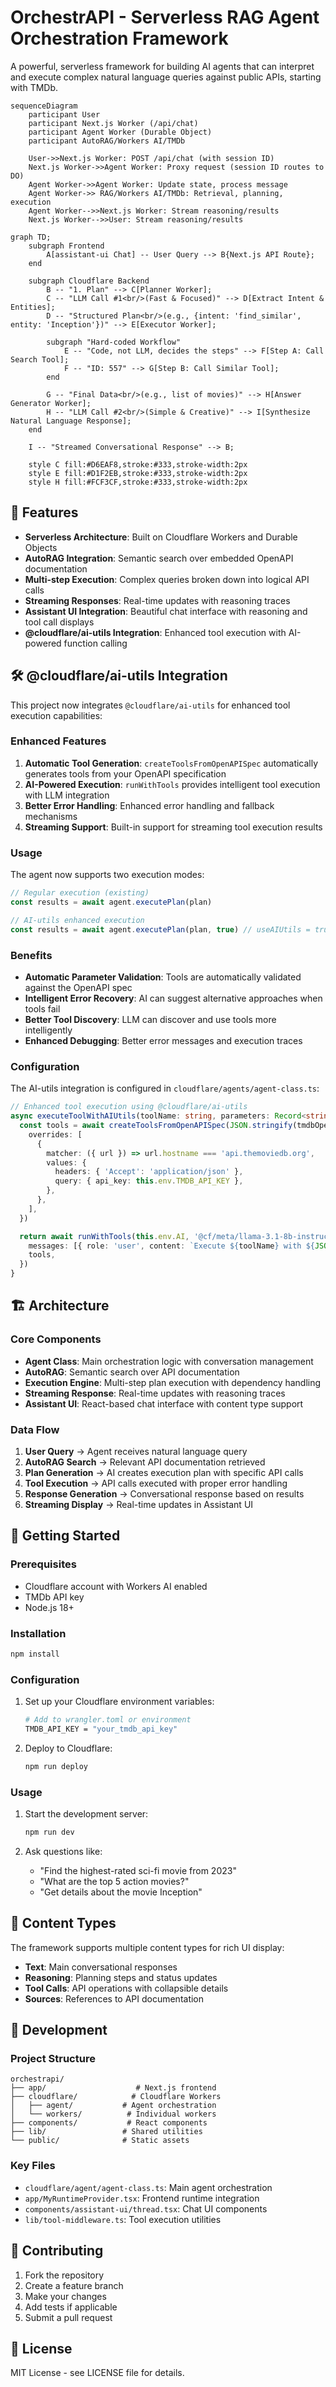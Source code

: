 # OrchestrAPI - Serverless RAG Agent Orchestration Framework

A powerful, serverless framework for building AI agents that can interpret and execute complex natural language queries against public APIs, starting with TMDb.

```mermaid
sequenceDiagram
    participant User
    participant Next.js Worker (/api/chat)
    participant Agent Worker (Durable Object)
    participant AutoRAG/Workers AI/TMDb

    User->>Next.js Worker: POST /api/chat (with session ID)
    Next.js Worker->>Agent Worker: Proxy request (session ID routes to DO)
    Agent Worker->>Agent Worker: Update state, process message
    Agent Worker->> RAG/Workers AI/TMDb: Retrieval, planning, execution
    Agent Worker-->>Next.js Worker: Stream reasoning/results
    Next.js Worker-->>User: Stream reasoning/results
```

```mermaid
graph TD;
    subgraph Frontend
        A[assistant-ui Chat] -- User Query --> B{Next.js API Route};
    end

    subgraph Cloudflare Backend
        B -- "1. Plan" --> C[Planner Worker];
        C -- "LLM Call #1<br/>(Fast & Focused)" --> D[Extract Intent & Entities];
        D -- "Structured Plan<br/>(e.g., {intent: 'find_similar', entity: 'Inception'})" --> E[Executor Worker];
        
        subgraph "Hard-coded Workflow"
            E -- "Code, not LLM, decides the steps" --> F[Step A: Call Search Tool];
            F -- "ID: 557" --> G[Step B: Call Similar Tool];
        end

        G -- "Final Data<br/>(e.g., list of movies)" --> H[Answer Generator Worker];
        H -- "LLM Call #2<br/>(Simple & Creative)" --> I[Synthesize Natural Language Response];
    end
    
    I -- "Streamed Conversational Response" --> B;

    style C fill:#D6EAF8,stroke:#333,stroke-width:2px
    style E fill:#D1F2EB,stroke:#333,stroke-width:2px
    style H fill:#FCF3CF,stroke:#333,stroke-width:2px
```

## 🚀 Features

- **Serverless Architecture**: Built on Cloudflare Workers and Durable Objects
- **AutoRAG Integration**: Semantic search over embedded OpenAPI documentation
- **Multi-step Execution**: Complex queries broken down into logical API calls
- **Streaming Responses**: Real-time updates with reasoning traces
- **Assistant UI Integration**: Beautiful chat interface with reasoning and tool call displays
- **@cloudflare/ai-utils Integration**: Enhanced tool execution with AI-powered function calling

## 🛠️ @cloudflare/ai-utils Integration

This project now integrates `@cloudflare/ai-utils` for enhanced tool execution capabilities:

### Enhanced Features

1. **Automatic Tool Generation**: `createToolsFromOpenAPISpec` automatically generates tools from your OpenAPI specification
2. **AI-Powered Execution**: `runWithTools` provides intelligent tool execution with LLM integration
3. **Better Error Handling**: Enhanced error handling and fallback mechanisms
4. **Streaming Support**: Built-in support for streaming tool execution results

### Usage

The agent now supports two execution modes:

```typescript
// Regular execution (existing)
const results = await agent.executePlan(plan)

// AI-utils enhanced execution
const results = await agent.executePlan(plan, true) // useAIUtils = true
```

### Benefits

- **Automatic Parameter Validation**: Tools are automatically validated against the OpenAPI spec
- **Intelligent Error Recovery**: AI can suggest alternative approaches when tools fail
- **Better Tool Discovery**: LLM can discover and use tools more intelligently
- **Enhanced Debugging**: Better error messages and execution traces

### Configuration

The AI-utils integration is configured in `cloudflare/agents/agent-class.ts`:

```typescript
// Enhanced tool execution using @cloudflare/ai-utils
async executeToolWithAIUtils(toolName: string, parameters: Record<string, unknown>) {
  const tools = await createToolsFromOpenAPISpec(JSON.stringify(tmdbOpenApi), {
    overrides: [
      {
        matcher: ({ url }) => url.hostname === 'api.themoviedb.org',
        values: {
          headers: { 'Accept': 'application/json' },
          query: { api_key: this.env.TMDB_API_KEY },
        },
      },
    ],
  })

  return await runWithTools(this.env.AI, '@cf/meta/llama-3.1-8b-instruct', {
    messages: [{ role: 'user', content: `Execute ${toolName} with ${JSON.stringify(parameters)}` }],
    tools,
  })
}
```

## 🏗️ Architecture

### Core Components

- **Agent Class**: Main orchestration logic with conversation management
- **AutoRAG**: Semantic search over API documentation
- **Execution Engine**: Multi-step plan execution with dependency handling
- **Streaming Response**: Real-time updates with reasoning traces
- **Assistant UI**: React-based chat interface with content type support

### Data Flow

1. **User Query** → Agent receives natural language query
2. **AutoRAG Search** → Relevant API documentation retrieved
3. **Plan Generation** → AI creates execution plan with specific API calls
4. **Tool Execution** → API calls executed with proper error handling
5. **Response Generation** → Conversational response based on results
6. **Streaming Display** → Real-time updates in Assistant UI

## 🚀 Getting Started

### Prerequisites

- Cloudflare account with Workers AI enabled
- TMDb API key
- Node.js 18+

### Installation

```bash
npm install
```

### Configuration

1. Set up your Cloudflare environment variables:

   ```bash
   # Add to wrangler.toml or environment
   TMDB_API_KEY = "your_tmdb_api_key"
   ```

2. Deploy to Cloudflare:

   ```bash
   npm run deploy
   ```

### Usage

1. Start the development server:

   ```bash
   npm run dev
   ```

2. Ask questions like:
   - "Find the highest-rated sci-fi movie from 2023"
   - "What are the top 5 action movies?"
   - "Get details about the movie Inception"

## 🎯 Content Types

The framework supports multiple content types for rich UI display:

- **Text**: Main conversational responses
- **Reasoning**: Planning steps and status updates
- **Tool Calls**: API operations with collapsible details
- **Sources**: References to API documentation

## 🔧 Development

### Project Structure

```
orchestrapi/
├── app/                    # Next.js frontend
├── cloudflare/            # Cloudflare Workers
│   ├── agent/           # Agent orchestration
│   └── workers/          # Individual workers
├── components/           # React components
├── lib/                 # Shared utilities
└── public/              # Static assets
```

### Key Files

- `cloudflare/agent/agent-class.ts`: Main agent orchestration
- `app/MyRuntimeProvider.tsx`: Frontend runtime integration
- `components/assistant-ui/thread.tsx`: Chat UI components
- `lib/tool-middleware.ts`: Tool execution utilities

## 🤝 Contributing

1. Fork the repository
2. Create a feature branch
3. Make your changes
4. Add tests if applicable
5. Submit a pull request

## 📄 License

MIT License - see LICENSE file for details.
